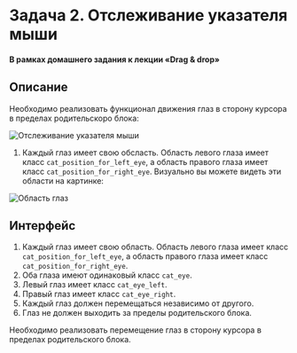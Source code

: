# Задача 2. Отслеживание указателя мыши

#### В рамках домашнего задания к лекции «Drag & drop»

## Описание

Необходимо реализовать функционал движения глаз в сторону курсора в пределах родительскоро блока:

![Отслеживание указателя мыши](./res/2.gif)

1. Каждый глаз имеет свою обсласть. Область левого глаза имеет класс `cat_position_for_left_eye`, а область правого глаза имеет класс `cat_position_for_right_eye`. Визуально вы можете видеть эти области на картинке:

![Область глаз](./res/eyes.PNG)

## Интерфейс

1. Каждый глаз имеет свою область. Область левого глаза имеет класс `cat_position_for_left_eye`, а область правого глаза имеет класс `cat_position_for_right_eye`.
2. Оба глаза имеют одинаковый класс `cat_eye`. 
3. Левый глаз имеет класс `cat_eye_left`.
4. Правый глаз имеет класс `cat_eye_right`.
5. Каждый глаз должен перемещаться независимо от другого.
6. Глаз не должен выходить за пределы родительского блока. 

Необходимо реализовать перемещение глаз в сторону курсора в пределах родительского блока.
